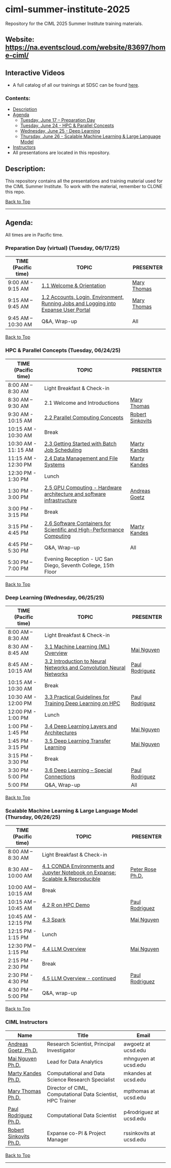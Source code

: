 # ciml-summer-institute-2025
Repository for the CIML 2025 Summer Institute training materials.

## Website: https://na.eventscloud.com/website/83697/home-ciml/

## Interactive Videos
* A full catalog of all our trainings at SDSC can be found [here](https://education.sdsc.edu/training/interactive/?q=).

### <a name="top">**Contents:**
* [Description](#description)
* [Agenda](#agenda)
  * [Tuesday, June 17 – Preparation Day](#agenda-prep)
  * [Tuesday, June 24 - HPC & Parallel Concepts](#agenda-hpc-pc)
  * [Wednesday, June 25 - Deep Learning](#agenda-deep-learning)
  * [Thursday, June 26 - Scalable Machine Learning & Large Language Model](#agenda-scalable-ml-LLM)
* [Instructors](#instructors)
* All presentations are located in this repository.

## Description:<a name="description"></a>
This repository contains all the presentations and training material used for the CIML Summer Institute.
To work with the material, remember to CLONE this repo.

[Back to Top](#top)
  <hr>
  
## Agenda:<a name="agenda"></a>
All times are in Pacific time.

### Preparation Day (virtual) (Tuesday, 06/17/25) <a name="agenda-prep"></a>
| **TIME (Pacific time)**       |   **TOPIC** | **PRESENTER** |
| -------------------- |  ----------- | ----------- |
| 9:00 AM - 9:15 AM	   |  [1.1 Welcome & Orientation](https://github.com/ciml-org/ciml-summer-institute-2024/tree/main/1.1_welcome_and_orientation) | [Mary Thomas](https://www.sdsc.edu/research/researcher_spotlight/thomas_mary.html) |
| 9:15 AM – 9:45 AM    |  [1.2 Accounts, Login, Environment, Running Jobs and Logging into Expanse User Portal](https://github.com/ciml-org/ciml-summer-institute-2024/tree/main/1.2_accounts_login_environment_expanse_portal) | [Mary Thomas](https://www.sdsc.edu/research/researcher_spotlight/thomas_mary.html) |
| 9:45 AM – 10:30 AM	 |  Q&A, Wrap-up  | All |

[Back to Top](#top)

 ### HPC & Parallel Concepts (Tuesday, 06/24/25)<a name="agenda-hpc-pc"></a>
| **TIME (Pacific time)**       | **TOPIC** | **PRESENTER** |
| -------------------- | ----------- | ----------- |
| 8:00 AM – 8:30 AM  | Light Breakfast & Check-in |    |
| 8:30 AM – 9:30 AM    | 	2.1 Welcome and Introductions|  [Mary Thomas](https://www.sdsc.edu/research/researcher_spotlight/thomas_mary.html)  |
| 9:30 AM - 10:15 AM | [2.2 Parallel Computing Concepts](https://github.com/ciml-org/ciml-summer-institute-2024/tree/main/2.2_parallel_computing_concepts)| [Robert Sinkovits](https://www.sdsc.edu/research/researcher_spotlight/sinkovits_robert.html) |\
| 10:15 AM - 10:30 AM | Break |    |
| 10:30 AM - 11: 15 AM  | 	[2.3 Getting Started with Batch Job Scheduling](https://github.com/ciml-org/ciml-summer-institute-2024/tree/main/2.3_getting_started_with_batch_jobs_scheduling) | [Marty Kandes](https://www.linkedin.com/in/marty-kandes-b53a34144/) |
| 11:15 AM - 12:30 PM |  [2.4 Data Management and File Systems](https://github.com/ciml-org/ciml-summer-institute-2024/tree/main/2.4_data_management_and_file_systems) | [Marty Kandes](https://www.linkedin.com/in/marty-kandes-b53a34144/) |
| 12:30 PM - 1:30 PM | Lunch |    |
| 1:30 PM - 3:00 PM  |  [2.5  GPU Computing - Hardware architecture and software infrastructure]() | [Andreas Goetz](https://www.sdsc.edu/research/researcher_spotlight/goetz_andreas.html) |
| 3:00 PM - 3:15 PM | Break |    |
| 3:15 PM - 4:45 PM  | 	[2.6 Software Containers for Scientific and High-Performance Computing](https://github.com/ciml-org/ciml-summer-institute-2024/tree/main/2.6_software_containers_for_scientific_hpc) | [Marty Kandes](https://www.linkedin.com/in/marty-kandes-b53a34144/) |
| 4:45 PM – 5:30 PM   |  Q&A, Wrap-up | All |
| 5:30 PM – 7:00 PM   |  Evening Reception - UC San Diego, Seventh College, 15th Floor |  |

[Back to Top](#top)

### Deep Learning (Wednesday, 06/25/25)<a name="#agenda-deep-learning"></a>
| **TIME (Pacific time)**       | **TOPIC** | **PRESENTER** |
| -------------------- | ----------- | ----------- |
| 8:00 AM – 8:30 AM  | Light Breakfast & Check-in |    |
| 8:30 AM - 8:45 AM  |  [3.1 Machine Learning (ML) Overview ](https://github.com/ciml-org/ciml-summer-institute-2024/tree/main/3.1_machine_learning_overview) | [Mai Nguyen](https://www.sdsc.edu/research/researcher_spotlight/nguyen_mai.html) |
| 8:45 AM - 10:15 AM | 	[3.2 Introduction to Neural Networks and Convolution Neural Networks](https://github.com/ciml-org/ciml-summer-institute-2024/tree/main/3.2_intro_neural_networks_and_convolution_neural_networks) |   [Paul Rodriguez](https://www.coursera.org/instructor/~13847302) |
| 10:15 AM - 10:30 AM |  Break |  |
| 10:30 AM - 12:00 PM |  [3.3 Practical Guidelines for Training Deep Learning on HPC](https://github.com/ciml-org/ciml-summer-institute-2024/tree/main/3.3_practical_guidelines_for_training_deep_learning_on_hpc) | [Paul Rodriguez](https://www.coursera.org/instructor/~13847302) |
| 12:00 PM - 1:00 PM |  Lunch |  |
| 1:00 PM - 1:45 PM |  [3.4 Deep Learning Layers and Architectures](https://github.com/ciml-org/ciml-summer-institute-2024/tree/main/3.4_deep_learning_layers_and_architecture) | [Mai Nguyen](https://www.sdsc.edu/research/researcher_spotlight/nguyen_mai.html) |
| 1:45 PM - 3:15 PM |  [3.5 Deep Learning Transfer Learning](https://github.com/ciml-org/ciml-summer-institute-2024/tree/main/3.5_deep_learning_transfer_learning) | [Mai Nguyen](https://www.sdsc.edu/research/researcher_spotlight/nguyen_mai.html) |
| 3:15 PM - 3:30 PM |  Break |  |
| 3:30 PM - 5:00 PM |  [3.6 Deep Learning – Special Connections](https://github.com/ciml-org/ciml-summer-institute-2024/tree/main/3.6_deep_learning_special_connections) | [Paul Rodriguez](https://www.coursera.org/instructor/~13847302) |
| 5:00 PM  |  Q&A, Wrap-up | All |

[Back to Top](#top)

### Scalable Machine Learning & Large Language Model (Thursday, 06/26/25)<a name="#agenda-scalable-ml-LLM"></a>
| **TIME (Pacific time)** | **TOPIC** | **PRESENTER** |
| -------------------- | ----------- | ----------- |
| 8:00 AM – 8:30 AM  | Light Breakfast & Check-in |    |
| 8:30 AM – 10:00 AM  |  [4.1 CONDA Environments and Jupyter Notebook on Expanse: Scalable & Reproducible](https://github.com/ciml-org/ciml-summer-institute-2024/tree/main/4.1_conda_environments_and_jupyter_notebook_on_expanse)| [Peter Rose Ph.D.](https://www.sdsc.edu/research/researcher_spotlight/rose_peter.html)
| 10:00 AM – 10:15 AM |  Break |  |
| 10:15 AM – 10:45 AM   |  [4.2 R on HPC Demo](https://github.com/ciml-org/ciml-summer-institute-2024/tree/main/4.2_r_on_hpc_demo) | [Paul Rodriguez](https://www.coursera.org/instructor/~13847302)  |
| 10:45 AM - 12:15 PM  |  [4.3 Spark](https://github.com/ciml-org/ciml-summer-institute-2024/tree/main/4.3_spark) | [Mai Nguyen](https://www.sdsc.edu/research/researcher_spotlight/nguyen_mai.html) |
| 12:15 PM - 1:15 PM |  Lunch |  |
| 12:30 PM – 1:15 PM |  [4.4 LLM Overview](https://github.com/ciml-org/ciml-summer-institute-2024/tree/main/4.4_and_4.5_LLM_overview) | [Mai Nguyen](https://www.sdsc.edu/research/researcher_spotlight/nguyen_mai.html) |
| 2:15 PM - 2:30 PM	 |  Break  |  |
| 2:30 PM - 4:30 PM  |  [4.5 LLM Overview - continued](https://github.com/ciml-org/ciml-summer-institute-2024/tree/main/4.4_and_4.5_LLM_overview) | [Paul Rodriguez](https://www.coursera.org/instructor/~13847302) |
| 4:30 PM – 5:00 PM  | Q&A, wrap-up | |
 
 [Back to Top](#top)
  
  ### CIML Instructors<a name="instructors"></a>
| **Name** | **Title** | **Email** | 
| -------------------- | ----------- | ----------- |
| [Andreas Goetz, Ph.D.](https://www.sdsc.edu/research/researcher_spotlight/goetz_andreas.html)   |  Research Scientist, Principal Investigator  | awgoetz at ucsd.edu | 
| [Mai Nguyen Ph.D.](https://www.sdsc.edu/research/researcher_spotlight/nguyen_mai.html) |  Lead for Data Analytics | 	mhnguyen at ucsd.edu | 
| [Marty Kandes Ph.D.](https://www.linkedin.com/in/marty-kandes-b53a34144) |  Computational and Data Science Research Specialist | 	mkandes at ucsd.edu | 
| [Mary Thomas Ph.D.](https://www.sdsc.edu/research/researcher_spotlight/thomas_mary.html)  |  Director of CIML, Computational Data Scientist, HPC Trainer  | 	mpthomas at ucsd.edu | 
| [Paul Rodriguez Ph.D.](https://profiles.ucsd.edu/paul.rodriguez)	|  Computational Data Scientist | 	p4rodriguez at ucsd.edu | 
| [Robert Sinkovits Ph.D.](https://www.sdsc.edu/research/researcher_spotlight/sinkovits_robert.html)  |  Expanse co-PI & Project Manager  | 	rssinkovits at ucsd.edu | 

  [Back to Top](#top)
    <hr>

